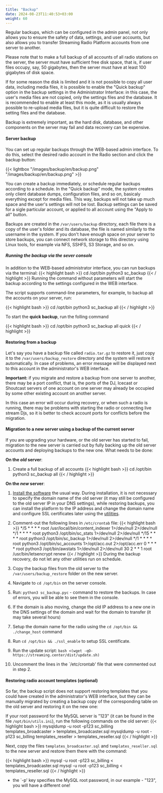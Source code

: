 ```yaml
---
title: "Backup"
date: 2024-08-23T11:40:53+03:00
weight: 60
---
```


Regular backups, which can be configured in the admin panel, not only allows you to ensure the safety of data, settings, and user accounts, but also allows you to transfer Streaming Radio Platform accounts from one server to another.

Please note that to make a full backup of all accounts of all radio stations on the server, the server must have sufficient free disk space, that is, if user files occupy, say, 50 gigabytes, then the server must have at least 100 gigabytes of disk space.

If for some reason the disk is limited and it is not possible to copy all user data, including media files, it is possible to enable the "Quick backup" option in the backup settings in the Administrator Interface: in this case, the user's media files are not copied, only the settings files and the database. It is recommended to enable at least this mode, as it is usually always possible to re-upload media files, but it is quite difficult to restore the setting files and the database.

Backup is extremely important, as the hard disk, database, and other components on the server may fail and data recovery can be expensive.

#### Server backup
You can set up regular backups through the WEB-based admin interface. To do this, select the desired radio account in the Radio section and click the backup button:

{{< lightbox "/images/backup/en/backup.png" "/images/backup/en/backup.png" >}}

You can create a backup immediately, or schedule regular backups according to a schedule. In the "Quick backup" mode, the system creates only client database dumps, configuration files, and so on, basicaly everything except for media files. This way, backups will not take up much space and the user's settings will not be lost.
Backup settings can be saved for a sigle particular account, or applied to all account using the "Apply to all" button.

Backups are created in the `/var/users/backup` directory, each file there is a copy of the user's folder and its database, the file is named similarly to the username in the system.
If you don't have enough space on your server to store backups, you can connect network storage to this directory using Linux tools, for example via NFS, SSHFS, S3 Storage, and so on.

##### Running the backup via the sever console
In addition to the WEB-based administrator interface, you can run backups via the terminal:
{{< highlight bash  >}}
cd /opt/bin
python3 sc_backup
{{< / highlight >}}
Running the command without parameters will start the backup according to the settings configured in the WEB interface.

The script supports command-line parameters, for example, to backup all the accounts on your server, run:

{{< highlight bash  >}}
cd /opt/bin
python3 sc_backup all
{{< / highlight >}}

To start the **quick backup**, run the folling command

{{< highlight bash  >}}
cd /opt/bin
python3 sc_backup all quick
{{< / highlight >}}

#### Restoring from a backup
Let's say you have a backup file called `radio.tar.gz` to restore it, just copy it to the `/var/users/backup_restore` directory and the system will restore it automatically. In case of problems, an error message will be displayed next to this account in the administrator's WEB interface.

**Important:** if you migrate and restore a backup from one server to another, there may be a port conflict, that is, the ports of the DJ, Icecast or Shoutcast servers of one account on one server may already be occupied by some other existing account on another server.

In this case an error will occur during recovery, or when such a radio is running, there may be problems with starting the radio or connecting live stream Djs, so it is better to check account ports for conflicts before the migration. 


#### Migration to a new server using a backup of the current server
If you are upgrading your hardware, or the old server has started to fail, migration to the new server is carried out by fully backing up the old server accounts and deploying backups to the new one. What needs to be done:

**On the *old* server**:

1. Create a full backup of all accounts
{{< highlight bash  >}}
cd /opt/bin
python3 sc_backup all
{{< / highlight >}}

**On the *new* server**:

1. [Install the software](/docs/system/installation) the usual way. 
During installation, it is not necessary to specify the domain name of the old server (it may still be configured to the old server IP in your DNS settings), while restoring backups, you can install the platform to the IP address and change the domain name and configure SSL certificates later using the [utilities](/docs/system/utils).
2. Comment-out the following lines in `/etc/crontab` file:
{{< highlight bash  >}}
*/5 * * * * root /usr/local/bin/content_indexer 1>/dev/null 2>/dev/null
*/1 * * * * root python3 /opt/bin/sc_stats 1>/dev/null 2>/dev/null
*/15 * * * * root python3 /opt/bin/sc_backup 1>/dev/null 2>/dev/null
*/1  * * * * root python3 /opt/bin/sc_accounts 1>/opt/acc.out 2>/opt/acc.err
0    * * * * root python3 /opt/bin/awstats 1>/dev/null 2>/dev/null
30 2 * * 1 root /usr/bin/letsencrypt renew
{{< / highlight >}}
During the backup recovery, do not let any other utilities run on schedule.

3. Copy the backup files from the old server to the `/var/users/backup_restore` folder on the new server.
4. Navigate to `cd /opt/bin` on the server console.
5. Run: `python3 sc_backup.pyc` - command to restore the backups. In case of errors, you will be able to see them in the console.
6. If the domain is also moving, change the old IP address to a new one in the DNS settings of the domain and wait for the domain to transfer (it may take several hours)
7. Setup the domain name for the radio using the `cd /opt/bin && ./change_host` command 
8. Run `cd /opt/bin && ./ssl_enable` to setup SSL centificate.
9. Run the update script: `bash <(wget -qO- https://streaming.center/dist/update.sh)`
10. Uncomment the lines in the `/etc/crontab' file that were commented out in step 2.

#### Restoring radio account templates (optional)
So far, the backup script does not support restoring templates that you could have created in the administrator's WEB interface, but they can be manually migrated by creating a backup copy of the corresponding table on the old server and restoring it on the new one:

If your root password for the MySQL server is "123" (it can be found in the file `/opt/bin/utils.ini`), run the following commands on the old server:
{{< highlight bash  >}}
mysqldump -u root -p123 sc_billing templates_broadcaster > templates_broadcaster.sql
mysqldump -u root -p123 sc_billing templates_reseller > templates_reseller.sql
{{< / highlight >}}

Next, copy the files `templates_broadcaster.sql` and `templates_reseller.sql` to the new server and restore them there with the command:

{{< highlight bash  >}}
mysql -u root -p123 sc_billing < templates_broadcaster.sql
mysql -u root -p123 sc_billing < templates_reseller.sql
{{< / highlight >}}

* the `-p' key specifies the MySQL root password, in our example - "123", you will have a different one!